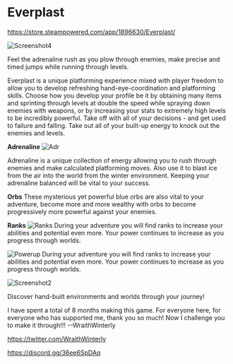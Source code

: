 # Everplast
https://store.steampowered.com/app/1896630/Everplast/

![Screenshot4](https://user-images.githubusercontent.com/37941646/156928264-08a2acdf-35cb-45c8-8337-4c29be5127b9.png)

Feel the adrenaline rush as you plow through enemies, make precise and timed jumps while running through levels.

Everplast is a unique platforming experience mixed with player freedom to allow you to develop refreshing hand-eye-coordination and platforming skills. Choose how you develop your profile be it by obtaining many items and sprinting through levels at double the speed while spraying down enemies with weapons, or by increasing your stats to extremely high levels to be incredibly powerful. Take off with all of your decisions - and get used to failure and falling.
Take out all of your built-up energy to knock out the enemies and levels.

**Adrenaline**
![Adr](https://user-images.githubusercontent.com/37941646/156928238-0e43d9f1-10d1-494b-aab3-70da1d7d92b6.png)

Adrenaline is a unique collection of energy allowing you to rush through enemies and make calculated platforming moves.
Also use it to blast ice from the air into the world from the winter environment.
Keeping your adrenaline balanced will be vital to your success.

**Orbs**
These mysterious yet powerful blue orbs are also vital to your adventure, become more and more wealthy with orbs to become progressively more powerful against your enemies.

**Ranks**
![Ranks](https://user-images.githubusercontent.com/37941646/156928249-52e23e34-369a-4bef-ab49-842220b31b38.png)
During your adventure you will find ranks to increase your abilities and potential even more. Your power continues to increase as you progress through worlds.

![Powerup](https://user-images.githubusercontent.com/37941646/156928244-d46ee215-94ad-4864-bfa0-fd93fc250778.png)
During your adventure you will find ranks to increase your abilities and potential even more. Your power continues to increase as you progress through worlds.

![Screenshot2](https://user-images.githubusercontent.com/37941646/156928456-0e57e85c-d5f3-41ef-b049-74dba56bc3fc.png)

Discover hand-built environments and worlds through your journey!

I have spent a total of 8 months making this game. For everyone here, for everyone who has supported me, thank you so much! Now I challenge you to make it through!!!
--WraithWinterly

https://twitter.com/WraithWinterly

https://discord.gg/36ee6SpDAq 
